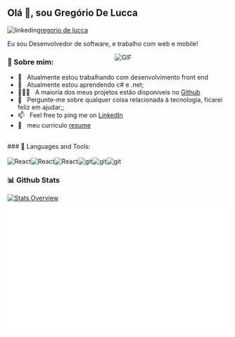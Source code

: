 ## Olá 👋, sou Gregório De Lucca
<a href='https://www.linkedin.com/in/gregoriodelucca/'>gregorio de lucca <img align='left' alt="linkedin" src="https://upload.wikimedia.org/wikipedia/commons/thumb/f/f8/LinkedIn_icon_circle.svg/800px-LinkedIn_icon_circle.svg.png" height='25px'/></a>
<br/>

Eu sou Desenvolvedor de software, e  trabalho com web  e mobile!
<br/>

<img align="right" alt="GIF" src="https://i.pinimg.com/originals/e1/f3/41/e1f3413bf5036045713341394f617225.gif" width="260px"/>
  
### 🧐 Sobre mim:

- 🔭 &nbsp; Atualmente estou trabalhando com  desenvolvimento front end
- 🌱 &nbsp; Atualmente estou aprendendo c# e .net; 
- 👨🏻‍💻 &nbsp; A maioria dos meus projetos estão disponíveis no [Github](https://github.com/gregoriodelucca98?tab=repositories)
- 💬 &nbsp; Pergunte-me sobre qualquer coisa relacionada à tecnologia, ficarei feliz em ajudar;;
- 📫 &nbsp; Feel free to ping me on [LinkedIn](www.linkedin.com/in/gregoriodelucca)
- 📝 &nbsp; meu curriculo [resume](https://docs.google.com/document/d/1lfvQw9E7yfWkeUBrNFOPwpGJ02UdUMhuK6Pn-6_YobY/edit?usp=sharing)
<br>
### 🔨 Languages and Tools:
<br/>
<br/>
<a href="https://reactjs.org/" target="_blank"> <img align="left" alt="React" height ="35px"  src="https://cdn.jsdelivr.net/gh/devicons/devicon/icons/typescript/typescript-original.svg"></a>
<a href="https://reactjs.org/" target="_blank"> <img align="left" alt="React" height ="35px"   src="https://cdn.jsdelivr.net/gh/devicons/devicon/icons/nodejs/nodejs-original.svg"></a>
<a href="https://reactjs.org/" target="_blank"> <img align="left" alt="React" height ="35px"  src="https://cdn.jsdelivr.net/gh/devicons/devicon/icons/react/react-original.svg"></a>
<a href="https://git-scm.com/" target="_blank"> <img src="https://cdn.jsdelivr.net/gh/devicons/devicon/icons/csharp/csharp-original.svg" align="left" alt="git" height='35px'/> </a>
<a href="https://git-scm.com/" target="_blank"> <img src="https://cdn.jsdelivr.net/gh/devicons/devicon/icons/dotnetcore/dotnetcore-original.svg" align="left" alt="git" height='35px'/> </a>
<a href="https://git-scm.com/" target="_blank"> <img  src="https://cdn.jsdelivr.net/gh/devicons/devicon/icons/postgresql/postgresql-plain-wordmark.svg" align="left" alt="git" height='35px'/> </a>


<br>


### 📊 Github Stats
<a href='https://github.com/rahul-jha98/github-stats-transparent'>
  
![Stats Overview](https://raw.githubusercontent.com/gregoriodelucca/github-stats-transparent/output/generated/overview.svg)
![Most Used Languages](https://raw.githubusercontent.com/rahul-jha98/github-stats-transparent/output/generated/languages.svg)

</a>

